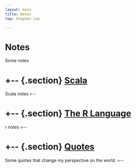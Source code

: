 ```yaml
---
layout: main
title: Notes 
top: Stephen Lee

---
```


Notes
========
Some notes

+-- {.section}
[Scala](/notes/scala/)
============
Scala notes
=--

+-- {.section}
[The R Language](/notes/r/)
============
r notes
=--

+-- {.section}
[Quotes](/notes/quotes/)
====
Some quotes that change my perspective on the world.
=--
